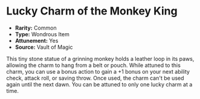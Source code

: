 # Lucky Charm of the Monkey King

- **Rarity:** Common
- **Type:** Wondrous Item
- **Attunement:** Yes
- **Source:** Vault of Magic

This tiny stone statue of a grinning monkey holds a leather loop in its paws, allowing the charm to hang from a belt or pouch. While attuned to this charm, you can use a bonus action to gain a +1 bonus on your next ability check, attack roll, or saving throw. Once used, the charm can't be used again until the next dawn. You can be attuned to only one lucky charm at a time.
